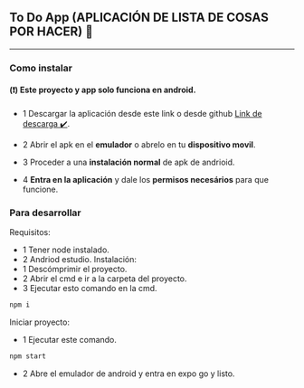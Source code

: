 ## To Do App (APLICACIÓN DE LISTA DE COSAS POR HACER) :rocket:
- - -
### Como instalar 

#### (❗) Este proyecto y app solo funciona en **android**.

- 1 Descargar la aplicación desde este link o desde github [Link de descarga ✔️](https://planeta110.github.io/download/to-do-app).

- 2 Abrir el apk en el **emulador** o abrelo en tu **dispositivo movil**.

- 3 Proceder a una **instalación normal** de apk de andrioid.

- 4 **Entra en la aplicación** y dale los **permisos necesários** para que funcione.

### Para desarrollar

Requisitos:
- 1 Tener node instalado.
- 2 Andriod estudio.
Instalación:
- 1 Descómprimir el proyecto.
- 2 Abrir el cmd e ir a la carpeta del proyecto.
- 3 Ejecutar esto comando en la cmd.
~~~bash
npm i
~~~
Iniciar proyecto:
- 1 Ejecutar este comando.
~~~bash
npm start
~~~
- 2 Abre el emulador de android y entra en expo go y listo.
